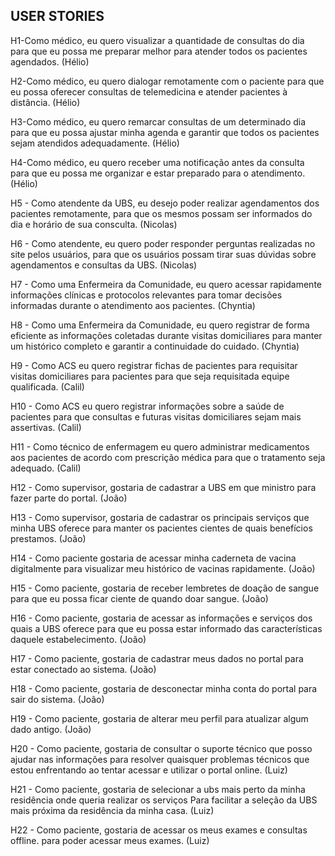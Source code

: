 ## USER STORIES

H1-Como médico, eu quero visualizar a quantidade de consultas do dia para que eu possa me preparar melhor para atender todos os pacientes agendados. (Hélio)

H2-Como médico, eu quero dialogar remotamente com o paciente para que eu possa oferecer consultas de telemedicina e atender pacientes à distância. (Hélio)

H3-Como médico, eu quero remarcar consultas de um determinado dia para que eu possa ajustar minha agenda e garantir que todos os pacientes sejam atendidos adequadamente. (Hélio)

H4-Como médico, eu quero receber uma notificação antes da consulta para que eu possa me organizar e estar preparado para o atendimento. (Hélio)

H5 - Como atendente da UBS, eu desejo poder realizar agendamentos dos pacientes remotamente, para que os mesmos possam ser informados do dia e horário de sua consculta. (Nicolas)

H6 - Como atendente, eu quero poder responder perguntas realizadas no site pelos usuários, para que os usuários possam tirar suas dúvidas sobre agendamentos e consultas da UBS. (Nicolas)

H7 - Como uma Enfermeira da Comunidade, eu quero acessar rapidamente informações clínicas e protocolos relevantes para tomar decisões informadas durante o atendimento aos pacientes. (Chyntia)

H8 - Como uma Enfermeira da Comunidade, eu quero registrar de forma eficiente as informações coletadas durante visitas domiciliares para manter um histórico completo e garantir a continuidade do cuidado. (Chyntia)

H9 - Como ACS eu quero registrar fichas de pacientes para requisitar visitas domiciliares para pacientes para que seja requisitada equipe qualificada. (Calil)

H10 - Como ACS eu quero registrar informações sobre a saúde de pacientes para que consultas e futuras visitas domiciliares sejam mais assertivas. (Calil)

H11 - Como técnico de enfermagem eu quero administrar medicamentos aos pacientes de acordo com prescrição médica para que o tratamento seja adequado. (Calil)

H12 - Como supervisor, gostaria de cadastrar a UBS em que ministro para fazer parte do portal. (João)

H13 - Como supervisor, gostaria de cadastrar os principais serviços que minha UBS oferece para manter os pacientes cientes de quais benefícios prestamos. (João)

H14 - Como paciente gostaria de acessar minha caderneta de vacina digitalmente para visualizar meu histórico de vacinas rapidamente. (João)

H15 - Como paciente, gostaria de receber lembretes de doação de sangue para que eu possa ficar ciente de quando doar sangue. (João)

H16 - Como paciente, gostaria de acessar as informações e serviços dos quais a UBS oferece para que eu possa estar informado das características daquele estabelecimento. (João)

H17 - Como paciente, gostaria de cadastrar meus dados no portal para estar conectado ao sistema. (João)

H18 - Como paciente, gostaria de desconectar minha conta do portal para sair do sistema. (João)

H19 - Como paciente, gostaria de alterar meu perfil para atualizar algum dado antigo. (João)

H20 - Como paciente, gostaria de consultar o suporte técnico que posso ajudar nas informações para resolver quaisquer problemas técnicos que estou enfrentando ao tentar acessar e utilizar o portal online. (Luiz)

H21 - Como paciente, gostaria de selecionar a ubs mais perto da minha residência onde queria realizar os serviços Para facilitar a seleção da UBS mais próxima da residência da minha casa. (Luiz)

H22 - Como paciente, gostaria de acessar os meus exames e consultas offline. para poder acessar meus exames. (Luiz)


